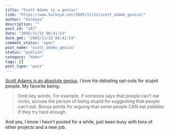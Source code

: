 ```yaml
---
title: "Scott Adams is a genius"
link: "https://www.halkeye.net/2005/11/22/scott_adams_genius/"
author: "halkeye"
description: ""
post_id: "147"
date: "2005/11/22 08:41:53"
date_gmt: "2005/11/22 08:41:53"
comment_status: "open"
post_name: "scott_adams_genius"
status: "publish"
category: "Humor"
tags: []
post_type: "post"
---
```


[Scott Adams is an absolute genius](http://dilbertblog.typepad.com/the_dilbert_blog/2005/11/results_of_why_.html). I love his debating opt-outs for stupid people. My favorite being: 

> Omit key words. For example, if someone says that people can’t eat rocks, accuse the person of being stupid for suggesting that people can’t eat. Bonus points for arguing that some people CAN eat pebbles if they try hard enough.

And yes, I know i havn't posted for a while, just been busy with tons of other projects and a new job.